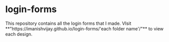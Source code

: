 <h1>login-forms</h1>
This repository contains all the login forms that I made.
VIsit **"https://imanishvijay.github.io/login-forms/'each folder name'/"** to view each design.